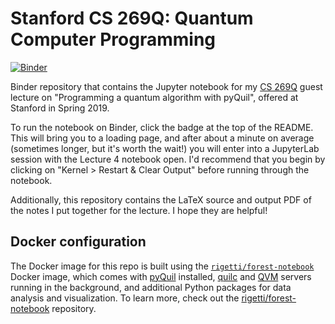 Stanford CS 269Q: Quantum Computer Programming
==============================================

[![Binder](https://mybinder.org/badge_logo.svg)][binder]

Binder repository that contains the Jupyter notebook for my [CS 269Q](https://cs269q.stanford.edu/)
guest lecture on "Programming a quantum algorithm with pyQuil", offered at Stanford in Spring 2019.

To run the notebook on Binder, click the badge at the top of the README. This will bring you
to a loading page, and after about a minute on average (sometimes longer, but it's worth the wait!)
you will enter into a JupyterLab session with the Lecture 4 notebook open. I'd recommend that
you begin by clicking on "Kernel > Restart & Clear Output" before running through the notebook.

Additionally, this repository contains the LaTeX source and output PDF of the notes I put
together for the lecture. I hope they are helpful!

## Docker configuration

The Docker image for this repo is built using the [`rigetti/forest-notebook`][forest-notebook] Docker
image, which comes with [pyQuil][pyquil] installed, [quilc][quilc] and [QVM][qvm] servers running
in the background, and additional Python packages for data analysis and visualization. To learn
more, check out the [rigetti/forest-notebook][forest-notebook-repo] repository.

[binder]: https://mybinder.org/v2/gh/karalekas/stanford-cs269q/master?urlpath=lab/tree/Lecture4.ipynb
[forest-notebook]: https://hub.docker.com/r/rigetti/forest-notebook
[forest-notebook-repo]: https://github.com/rigetti/forest-notebook
[pyquil]: https://github.com/rigetti/pyquil
[quilc]: https://github.com/rigetti/quilc
[qvm]: https://github.com/rigetti/qvm
